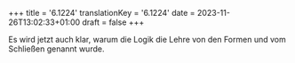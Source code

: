 +++
title = '6.1224'
translationKey = '6.1224'
date = 2023-11-26T13:02:33+01:00
draft = false
+++

Es wird jetzt auch klar, warum die Logik die Lehre von den Formen und vom Schließen genannt wurde.
